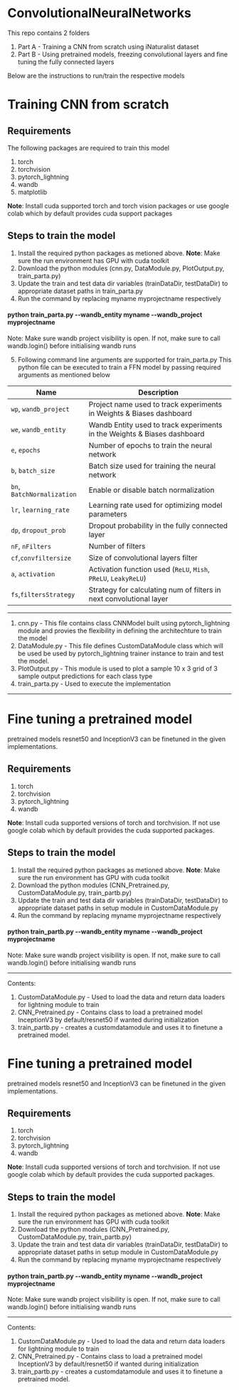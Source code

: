 # ConvolutionalNeuralNetworks

This repo contains 2 folders 
1. Part A - Training a CNN from scratch using iNaturalist dataset
2. Part B - Using pretrained models, freezing convolutional layers and fine tuning the fully connected layers

Below are the instructions to run/train the respective models

# Training CNN from scratch

## Requirements
The following packages are required to train this model
1. torch
2. torchvision
3. pytorch_lightning
4. wandb
5. matplotlib

**Note**: Install cuda supported torch and torch vision packages or use google colab which by default provides cuda support packages


## Steps to train the model
1. Install the required python packages as metioned above. **Note**: Make sure the run environment has GPU with cuda toolkit
2. Download the python modules (cnn.py, DataModule.py, PlotOutput.py, train_parta.py)
3. Update the train and test data dir variables (trainDataDir, testDataDir) to appropriate dataset paths in train_parta.py
4. Run the command by replacing myname myprojectname respectively
#### python train_parta.py --wandb_entity myname --wandb_project myprojectname
Note: Make sure wandb project visibility is open. If not, make sure to call wandb.login() before initialising wandb runs

5. Following command line arguments are supported for train_parta.py
This python file can be executed to train a FFN model by passing required arguments as mentioned below

| Name                | Description                                                                           |
|---------------------|---------------------------------------------------------------------------------------|
| `wp`, `wandb_project` | Project name used to track experiments in Weights & Biases dashboard                |
| `we`, `wandb_entity`  | Wandb Entity used to track experiments in the Weights & Biases dashboard             |
| `e`, `epochs`          | Number of epochs to train the neural network                                         |
| `b`, `batch_size`      | Batch size used for training the neural network                                      |
| `bn`, `BatchNormalization` | Enable or disable batch normalization                                            |
| `lr`, `learning_rate`  | Learning rate used for optimizing model parameters                                    |
| `dp`, `dropout_prob`   | Dropout probability in the fully connected layer                                        |
|`nF`, `nFilters`        |Number of filters                                                                      |
|`cf`,`convfiltersize`   | Size of convolutional layers filter                                                    |
| `a`, `activation`      | Activation function used (`ReLU`, `Mish`, `PReLU`, `LeakyReLU`)                       |
|`fs`,`filtersStrategy`| Strategy for calculating num of filters in next convolutional layer|


---------------------------------------------------------

1. cnn.py - This file contains class CNNModel built using pytorch_lightning module and provies the flexibility in defining the architechture to train the model
2. DataModule.py - This file defines CustomDataModule class which will be used be used by pytorch_lightning trainer instance to train and test the model.
3. PlotOutput.py - This module is used to plot a sample 10 x 3 grid of 3 sample output predictions for each class type
4. train_parta.py - Used to execute the implementation
   
--------------------------------------------------------------------------

# Fine tuning a pretrained model

pretrained models resnet50 and InceptionV3 can be finetuned in the given implementations.

## Requirements
1. torch
2. torchvision
3. pytorch_lightning
4. wandb
   
**Note**: Install cuda supported versions of torch and torchvision. If not use google colab which by default provides the cuda supported packages.

## Steps to train the model
1. Install the required python packages as metioned above. **Note**: Make sure the run environment has GPU with cuda toolkit
2. Download the python modules (CNN_Pretrained.py, CustomDataModule.py, train_partb.py)
3. Update the train and test data dir variables (trainDataDir, testDataDir) to appropriate dataset paths in setup module in CustomDataModule.py
5. Run the command by replacing myname myprojectname respectively
#### python train_partb.py --wandb_entity myname --wandb_project myprojectname
Note: Make sure wandb project visibility is open. If not, make sure to call wandb.login() before initialising wandb runs

---------------------------------------
Contents:
1. CustomDataModule.py - Used to load the data and return data loaders for lightning module to train
2. CNN_Pretrained.py - Contains class to load a pretrained model InceptionV3 by default/resnet50 if wanted during initialization
3. train_partb.py - creates a customdatamodule and uses it to finetune a pretrained model.

# Fine tuning a pretrained model

pretrained models resnet50 and InceptionV3 can be finetuned in the given implementations.

## Requirements
1. torch
2. torchvision
3. pytorch_lightning
4. wandb
   
**Note**: Install cuda supported versions of torch and torchvision. If not use google colab which by default provides the cuda supported packages.

## Steps to train the model
1. Install the required python packages as metioned above. **Note**: Make sure the run environment has GPU with cuda toolkit
2. Download the python modules (CNN_Pretrained.py, CustomDataModule.py, train_partb.py)
3. Update the train and test data dir variables (trainDataDir, testDataDir) to appropriate dataset paths in setup module in CustomDataModule.py
5. Run the command by replacing myname myprojectname respectively
#### python train_partb.py --wandb_entity myname --wandb_project myprojectname
Note: Make sure wandb project visibility is open. If not, make sure to call wandb.login() before initialising wandb runs

---------------------------------------
Contents:
1. CustomDataModule.py - Used to load the data and return data loaders for lightning module to train
2. CNN_Pretrained.py - Contains class to load a pretrained model InceptionV3 by default/resnet50 if wanted during initialization
3. train_partb.py - creates a customdatamodule and uses it to finetune a pretrained model.
